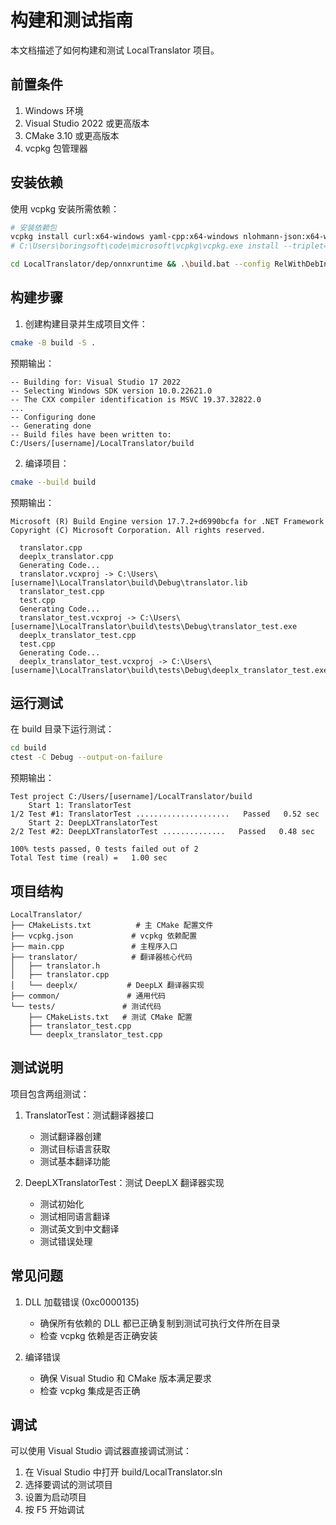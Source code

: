 # 构建和测试指南

本文档描述了如何构建和测试 LocalTranslator 项目。

## 前置条件

1. Windows 环境
2. Visual Studio 2022 或更高版本
3. CMake 3.10 或更高版本
4. vcpkg 包管理器

## 安装依赖

使用 vcpkg 安装所需依赖：

```bash
# 安装依赖包
vcpkg install curl:x64-windows yaml-cpp:x64-windows nlohmann-json:x64-windows gtest:x64-windows
# C:\Users\boringsoft\code\microsoft\vcpkg\vcpkg.exe install --triplet=x64-windows
```

```bash
cd LocalTranslator/dep/onnxruntime && .\build.bat --config RelWithDebInfo --build_shared_lib --parallel --cmake_extra_defines CMAKE_INSTALL_PREFIX=C:/Users/boringsoft/code/hewenyu/LocalTranslator/dep/onnxruntime/install
```

## 构建步骤

1. 创建构建目录并生成项目文件：
```bash
cmake -B build -S .
```
预期输出：
```
-- Building for: Visual Studio 17 2022
-- Selecting Windows SDK version 10.0.22621.0
-- The CXX compiler identification is MSVC 19.37.32822.0
...
-- Configuring done
-- Generating done
-- Build files have been written to: C:/Users/[username]/LocalTranslator/build
```

2. 编译项目：
```bash
cmake --build build
```
预期输出：
```
Microsoft (R) Build Engine version 17.7.2+d6990bcfa for .NET Framework
Copyright (C) Microsoft Corporation. All rights reserved.

  translator.cpp
  deeplx_translator.cpp
  Generating Code...
  translator.vcxproj -> C:\Users\[username]\LocalTranslator\build\Debug\translator.lib
  translator_test.cpp
  test.cpp
  Generating Code...
  translator_test.vcxproj -> C:\Users\[username]\LocalTranslator\build\tests\Debug\translator_test.exe
  deeplx_translator_test.cpp
  test.cpp
  Generating Code...
  deeplx_translator_test.vcxproj -> C:\Users\[username]\LocalTranslator\build\tests\Debug\deeplx_translator_test.exe
```

## 运行测试

在 build 目录下运行测试：
```bash
cd build
ctest -C Debug --output-on-failure
```
预期输出：
```
Test project C:/Users/[username]/LocalTranslator/build
    Start 1: TranslatorTest
1/2 Test #1: TranslatorTest .....................   Passed   0.52 sec
    Start 2: DeepLXTranslatorTest
2/2 Test #2: DeepLXTranslatorTest ..............   Passed   0.48 sec

100% tests passed, 0 tests failed out of 2
Total Test time (real) =   1.00 sec
```

## 项目结构

```
LocalTranslator/
├── CMakeLists.txt          # 主 CMake 配置文件
├── vcpkg.json             # vcpkg 依赖配置
├── main.cpp               # 主程序入口
├── translator/            # 翻译器核心代码
│   ├── translator.h
│   ├── translator.cpp
│   └── deeplx/           # DeepLX 翻译器实现
├── common/               # 通用代码
└── tests/               # 测试代码
    ├── CMakeLists.txt   # 测试 CMake 配置
    ├── translator_test.cpp
    └── deeplx_translator_test.cpp
```

## 测试说明

项目包含两组测试：

1. TranslatorTest：测试翻译器接口
   - 测试翻译器创建
   - 测试目标语言获取
   - 测试基本翻译功能

2. DeepLXTranslatorTest：测试 DeepLX 翻译器实现
   - 测试初始化
   - 测试相同语言翻译
   - 测试英文到中文翻译
   - 测试错误处理

## 常见问题

1. DLL 加载错误 (0xc0000135)
   - 确保所有依赖的 DLL 都已正确复制到测试可执行文件所在目录
   - 检查 vcpkg 依赖是否正确安装

2. 编译错误
   - 确保 Visual Studio 和 CMake 版本满足要求
   - 检查 vcpkg 集成是否正确

## 调试

可以使用 Visual Studio 调试器直接调试测试：
1. 在 Visual Studio 中打开 build/LocalTranslator.sln
2. 选择要调试的测试项目
3. 设置为启动项目
4. 按 F5 开始调试 